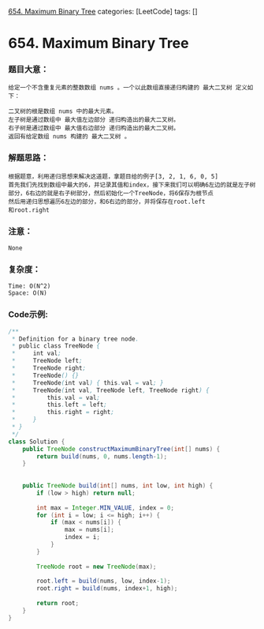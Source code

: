 [654. Maximum Binary Tree](https://leetcode.com/problems/maximum-binary-tree/)
categories: [LeetCode]
tags: [] 
# 654. Maximum Binary Tree

### 题目大意：
    给定一个不含重复元素的整数数组 nums 。一个以此数组直接递归构建的 最大二叉树 定义如下：

    二叉树的根是数组 nums 中的最大元素。
    左子树是通过数组中 最大值左边部分 递归构造出的最大二叉树。
    右子树是通过数组中 最大值右边部分 递归构造出的最大二叉树。
    返回有给定数组 nums 构建的 最大二叉树 。

### 解题思路：
    根据题意，利用递归思想来解决这道题，拿题目给的例子[3, 2, 1, 6, 0, 5]
    首先我们先找到数组中最大的6，并记录其值和index，接下来我们可以明确6左边的就是左子树部分，6右边的就是右子树部分，然后初始化一个TreeNode，将6保存为根节点
    然后用递归思想遍历6左边的部分，和6右边的部分，并将保存在root.left 
    和root.right
### 注意：
    None
### 复杂度：
    Time: O(N^2)
    Space: O(N)
### Code示例:
```Java
/**
 * Definition for a binary tree node.
 * public class TreeNode {
 *     int val;
 *     TreeNode left;
 *     TreeNode right;
 *     TreeNode() {}
 *     TreeNode(int val) { this.val = val; }
 *     TreeNode(int val, TreeNode left, TreeNode right) {
 *         this.val = val;
 *         this.left = left;
 *         this.right = right;
 *     }
 * }
 */
class Solution {
    public TreeNode constructMaximumBinaryTree(int[] nums) {
        return build(nums, 0, nums.length-1);
    }
    
    
    public TreeNode build(int[] nums, int low, int high) {
        if (low > high) return null;
        
        int max = Integer.MIN_VALUE, index = 0;
        for (int i = low; i <= high; i++) {
            if (max < nums[i]) {
                max = nums[i];
                index = i;
            }
        }
        
        TreeNode root = new TreeNode(max);
        
        root.left = build(nums, low, index-1);
        root.right = build(nums, index+1, high);
        
        return root;
    }
}
```
